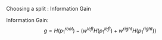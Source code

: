 
Choosing a split : Information Gain


Information Gain:
$$
g = H(p_1^{root}) - (w^{left} H(p_1^{left}) + w^{right} H(p_1^{right}))
$$